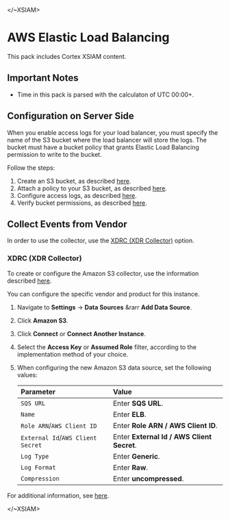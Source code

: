 </~XSIAM>

# AWS Elastic Load Balancing

This pack includes Cortex XSIAM content.

## Important Notes

* Time in this pack is parsed with the calculaton of UTC 00:00+.

## Configuration on Server Side

When you enable access logs for your load balancer, you must specify the name of the S3 bucket where the load balancer will store the logs. The bucket must have a bucket policy that grants Elastic Load Balancing permission to write to the bucket.

Follow the steps:

1. Create an S3 bucket, as described [here](https://docs.aws.amazon.com/elasticloadbalancing/latest/application/enable-access-logging.html#access-log-create-bucket).
2. Attach a policy to your S3 bucket, as described [here](https://docs.aws.amazon.com/elasticloadbalancing/latest/application/enable-access-logging.html#attach-bucket-policy).
3. Configure access logs, as described [here](https://docs.aws.amazon.com/elasticloadbalancing/latest/application/enable-access-logging.html#attach-bucket-policy).
4. Verify bucket permissions, as described [here](https://docs.aws.amazon.com/elasticloadbalancing/latest/application/enable-access-logging.html#verify-bucket-permissions).

## Collect Events from Vendor

In order to use the collector, use the [XDRC (XDR Collector)](#xdrc-xdr-collector) option.

### XDRC (XDR Collector)

To create or configure the Amazon S3 collector, use the information described [here](https://docs-cortex.paloaltonetworks.com/r/Cortex-XDR/Cortex-XDR-Documentation/Ingest-network-flow-logs-from-Amazon-S3).

You can configure the specific vendor and product for this instance.

1. Navigate to **Settings** &rarr; **Data Sources** &rarr **Add Data Source**.
2. Click **Amazon S3**.
3. Click **Connect** or **Connect Another Instance**.
4. Select the **Access Key** or **Assumed Role** filter, according to the implementation method of your choice.
5. When configuring the new Amazon S3 data source, set the following values:

   | Parameter     | Value
   | :---          | :---
   | `SQS URL`     | Enter **SQS URL**.
   | `Name`        | Enter **ELB**.
   | `Role ARN`/`AWS Client ID`    | Enter **Role ARN / AWS Client ID**.
   | `External Id`/`AWS Client Secret` | Enter **External Id / AWS Client Secret**.
   | `Log Type`    | Enter **Generic**.
   | `Log Format`  | Enter **Raw**.
   | `Compression` | Enter **uncompressed**.

For additional information, see [here](https://docs-cortex.paloaltonetworks.com/r/Cortex-XSIAM/Cortex-XSIAM-Documentation/Ingest-generic-logs-from-Amazon-S3).

</~XSIAM>